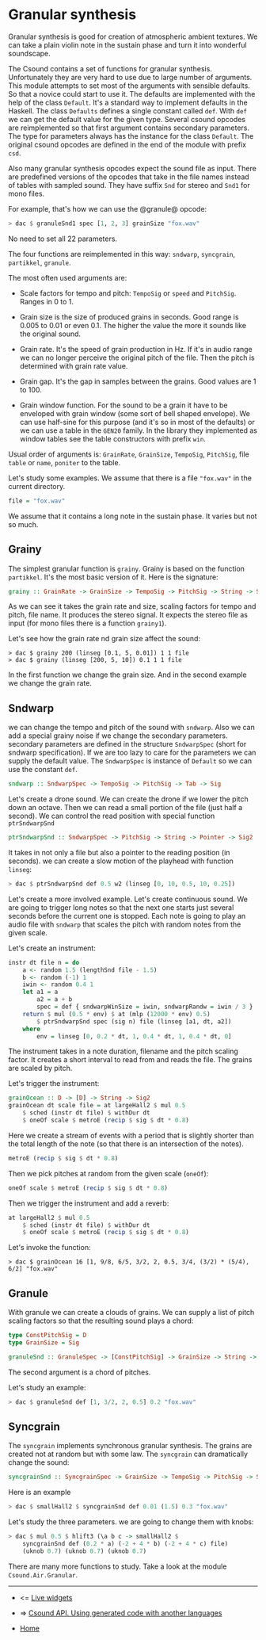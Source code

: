 Granular synthesis
====================================

Granular synthesis is good for creation of atmospheric ambient textures.
We can take a plain violin note in the sustain phase and turn it into 
wonderful soundscape.

The Csound contains a set of functions for granular synthesis.
Unfortunately they are very hard to use due to large number of arguments.
This module attempts to set most of the arguments with sensible defaults.
So that a novice could start to use it. The defaults are implemented with
the help of the class `Default`. It's a standard way to implement defaults 
in the Haskell. The class `Defaults` defines a single constant called `def`.
With `def` we can get the default value for the given type.
Several csound opcodes are reimplemented so that first argument contains
secondary parameters. The type for parameters always has the instance for the 
class `Default`. The original csound opcodes are defined in the end of the module
with prefix `csd`.

Also many granular synthesis opcodes expect the sound file as input. 
There are predefined versions of the opcodes that take in the file names 
instead of tables with sampled sound. They have suffix `Snd` for stereo and `Snd1` for mono files.

For example, that's how we can use the @granule@ opcode:

~~~haskell
> dac $ granuleSnd1 spec [1, 2, 3] grainSize "fox.wav"
~~~

No need to set all 22 parameters.

The four functions are reimplemented in this way: `sndwarp`, `syncgrain`, `partikkel`, `granule`.

The most often used arguments are:

* Scale factors for tempo and pitch: `TempoSig` or `speed` and `PitchSig`. Ranges in 0 to 1.

* Grain size is the size of produced grains in seconds. Good range is 0.005 to 0.01 or even 0.1.
    The higher the value the more it sounds like the original sound.

* Grain rate. It's the speed of grain production in Hz. If it's in audio range
	we can no longer perceive the original pitch of the file. Then the pitch is determined
 	with grain rate value.

* Grain gap. It's the gap in samples between the grains. Good values are 1 to 100.

* Grain window function. For the sound to be a grain it have to be enveloped
	with grain window (some sort of bell shaped envelope). We can use half-sine for this purpose
	(and it's so in most of the defaults) or we can use a table in the `GEN20` family. In the library
	they implemented as window tables see the table constructors with prefix `win`.

Usual order of arguments is: `GrainRate`, `GrainSize`, `TempoSig`, `PitchSig`, file `table` or `name`, 
`poniter` to the table.

Let's study some examples. We assume that there is a file `"fox.wav"` in the current directory.
 
~~~haskell
file = "fox.wav"
~~~

We assume that it contains a long note in the sustain phase. It varies but not so much.

Grainy
--------------------

The simplest granular function is `grainy`. Grainy is based on the function `partikkel`.
It's the most basic version of it. Here is the signature:

~~~haskell
grainy :: GrainRate -> GrainSize -> TempoSig -> PitchSig -> String -> Sig2
~~~

As we can see it takes the grain rate and size, scaling factors for tempo and pitch,
file name. It produces the stereo signal. It expects the stereo file as input 
(for mono files there is a function `grainy1`).

Let's see how the grain rate nd grain size affect the sound:

~~~
> dac $ grainy 200 (linseg [0.1, 5, 0.01]) 1 1 file
> dac $ grainy (linseg [200, 5, 10]) 0.1 1 1 file
~~~

In the first function we change the grain size. And in the second example 
we change the grain rate.

Sndwarp
-------------------------

we can change the tempo and pitch of the sound with `sndwarp`.
Also we can add a special grainy noise if we change the secondary parameters.
secondary parameters are defined in the structure `SndwarpSpec` (short for sndwarp specification).
If we are too lazy to care for the parameters we can supply the default value.
The `SndwarpSpec` is instance of `Default` so we can use the constant `def`.

~~~haskell
sndwarp :: SndwarpSpec -> TempoSig -> PitchSig -> Tab -> Sig
~~~

Let's create a drone sound. We can create the drone if we 
lower the pitch down an octave. Then we can read a small portion 
of the file (just half a second). We can control the read position
with special function `ptrSndwarpSnd`

~~~haskell
ptrSndwarpSnd :: SndwarpSpec -> PitchSig -> String -> Pointer -> Sig2
~~~

It takes in not only a file but also a pointer to the reading position (in seconds). 
we can create a slow motion of the playhead with function `linseg`:

~~~haskell
> dac $ ptrSndwarpSnd def 0.5 w2 (linseg [0, 10, 0.5, 10, 0.25])
~~~

Let's create a more involved example. Let's create continuous sound.
We are going to trigger long notes so that the next one starts
just several seconds before the current one is stopped.
Each note is going to play an audio file with `sndwarp`
that scales the pitch with random notes from the given scale.

Let's create an instrument:

~~~haskell
instr dt file n = do
	a <- random 1.5 (lengthSnd file - 1.5)	
	b <- random (-1) 1
	iwin <- random 0.4 1
	let a1 = a
	    a2 = a + b
	    spec = def { sndwarpWinSize = iwin, sndwarpRandw = iwin / 3 }
	return $ mul (0.5 * env) $ at (mlp (12000 * env) 0.5) 
		$ ptrSndwarpSnd spec (sig n) file (linseg [a1, dt, a2])
	where 
		env = linseg [0, 0.2 * dt, 1, 0.4 * dt, 1, 0.4 * dt, 0]
~~~

The instrument takes in a note duration, filename and the pitch scaling factor.
It creates a short interval to read from and reads the file. The grains
are scaled by pitch. 

Let's trigger the instrument:

~~~haskell
grainOcean :: D -> [D] -> String -> Sig2
grainOcean dt scale file = at largeHall2 $ mul 0.5 
	$ sched (instr dt file) $ withDur dt 
	$ oneOf scale $ metroE (recip $ sig $ dt * 0.8)
~~~

Here we create a stream of events with a period that is slightly shorter
than the total length of the note (so that there is an intersection of the notes).

~~~haskell
metroE (recip $ sig $ dt * 0.8)
~~~

Then we pick pitches at random from the given scale (`oneOf`):

~~~haskell
oneOf scale $ metroE (recip $ sig $ dt * 0.8)
~~~

Then we trigger the instrument and add a reverb:

~~~haskell
at largeHall2 $ mul 0.5 
	$ sched (instr dt file) $ withDur dt 
	$ oneOf scale $ metroE (recip $ sig $ dt * 0.8)
~~~

Let's invoke the function:

~~~
> dac $ grainOcean 16 [1, 9/8, 6/5, 3/2, 2, 0.5, 3/4, (3/2) * (5/4), 6/2] "fox.wav"
~~~

Granule
--------------------------------

With granule we can create a clouds of grains. 
We can supply a list of pitch scaling factors so
that the resulting sound plays a chord:

~~~haskell
type ConstPitchSig = D
type GrainSize = Sig

granuleSnd :: GranuleSpec -> [ConstPitchSig] -> GrainSize -> String -> Sig2
~~~

The second argument is a chord of pitches.

Let's study an example:

~~~haskell
> dac $ granuleSnd def [1, 3/2, 2, 0.5] 0.2 "fox.wav"
~~~

Syncgrain
-----------------------------------

The `syncgrain` implements synchronous granular synthesis.
The grains are created not at random but with some law.
The `syncgrain` can dramatically change the sound:

~~~haskell
syncgrainSnd :: SyncgrainSpec -> GrainSize -> TempoSig -> PitchSig -> String -> Sig2
~~~

Here is an example

~~~haskell
> dac $ smallHall2 $ syncgrainSnd def 0.01 (1.5) 0.3 "fox.wav"
~~~

Let's study the three parameters. we are going to change them with knobs:

~~~haskell
> dac $ mul 0.5 $ hlift3 (\a b c -> smallHall2 $ 
	syncgrainSnd def (0.2 * a) (-2 + 4 * b) (-2 + 4 * c) file)
	(uknob 0.7)	(uknob 0.7)	(uknob 0.7)
~~~

There are many more functions to study. Take a look at the module `Csound.Air.Granular`.


----------------------------------------------------

* <= [Live widgets](https://github.com/anton-k/csound-expression/blob/master/tutorial/chapters/LiveWidgetsTutorial.md)

* => [Csound API. Using generated code with another languages](https://github.com/anton-k/csound-expression/blob/master/tutorial/chapters/CsoundAPI.md)


* [Home](https://github.com/anton-k/csound-expression/blob/master/tutorial/Index.md)